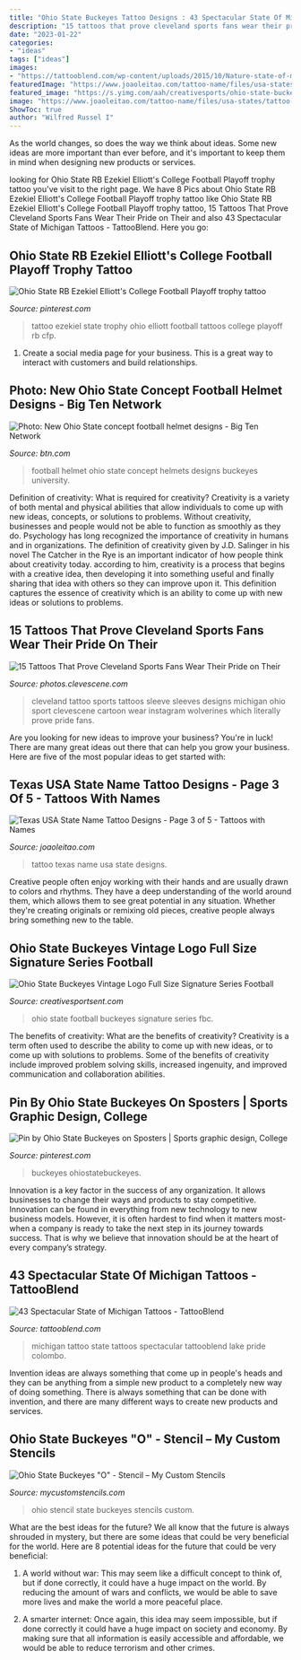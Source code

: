 ```yaml
---
title: "Ohio State Buckeyes Tattoo Designs : 43 Spectacular State Of Michigan Tattoos"
description: "15 tattoos that prove cleveland sports fans wear their pride on their"
date: "2023-01-22"
categories:
- "ideas"
tags: ["ideas"]
images:
- "https://tattooblend.com/wp-content/uploads/2015/10/Nature-state-of-michigan-tattoo.jpg"
featuredImage: "https://www.joaoleitao.com/tattoo-name/files/usa-states/tattoo-design-usa-state-texas-15.png"
featured_image: "https://s.yimg.com/aah/creativesports/ohio-state-buckeyes-vintage-logo-full-size-signature-series-football-5.jpg"
image: "https://www.joaoleitao.com/tattoo-name/files/usa-states/tattoo-design-usa-state-texas-15.png"
ShowToc: true
author: "Wilfred Russel I"
---
```



As the world changes, so does the way we think about ideas. Some new ideas are more important than ever before, and it's important to keep them in mind when designing new products or services.

	

		
looking for Ohio State RB Ezekiel Elliott&#039;s College Football Playoff trophy tattoo you've visit to the right page. We have 8 Pics about Ohio State RB Ezekiel Elliott&#039;s College Football Playoff trophy tattoo like Ohio State RB Ezekiel Elliott&#039;s College Football Playoff trophy tattoo, 15 Tattoos That Prove Cleveland Sports Fans Wear Their Pride on Their and also 43 Spectacular State of Michigan Tattoos - TattooBlend. Here you go:
		
    
## Ohio State RB Ezekiel Elliott&#039;s College Football Playoff Trophy Tattoo

<img loading=lazy src="https://i.pinimg.com/736x/f0/80/d7/f080d79cbdc73bcc53547fc246ae609c--state-university-nice-tattoos.jpg" onerror="this.onerror=null;this.src='https://tse2.mm.bing.net/th?id=OIP.lQdemu1uIYgXls6IhSJqAgHaF_&amp;pid=15.1';" alt="Ohio State RB Ezekiel Elliott&#039;s College Football Playoff trophy tattoo">

_Source: pinterest.com_

>tattoo ezekiel state trophy ohio elliott football tattoos college playoff rb cfp. 

	

1. Create a social media page for your business. This is a great way to interact with customers and build relationships.

    
## Photo: New Ohio State Concept Football Helmet Designs - Big Ten Network

<img loading=lazy src="https://btn.com/wp-content/uploads/2015/06/capture1.png" onerror="this.onerror=null;this.src='https://tse3.mm.bing.net/th?id=OIP.U6AVWwhw-nnohyYJ1VCnrwHaFz&amp;pid=15.1';" alt="Photo: New Ohio State concept football helmet designs - Big Ten Network">

_Source: btn.com_

>football helmet ohio state concept helmets designs buckeyes university. 

	

Definition of creativity: What is required for creativity?
Creativity is a variety of both mental and physical abilities that allow individuals to come up with new ideas, concepts, or solutions to problems. Without creativity, businesses and people would not be able to function as smoothly as they do. Psychology has long recognized the importance of creativity in humans and in organizations. The definition of creativity given by J.D. Salinger in his novel The Catcher in the Rye is an important indicator of how people think about creativity today. according to him, creativity is a process that begins with a creative idea, then developing it into something useful and finally sharing that idea with others so they can improve upon it. This definition captures the essence of creativity which is an ability to come up with new ideas or solutions to problems.

    
## 15 Tattoos That Prove Cleveland Sports Fans Wear Their Pride On Their

<img loading=lazy src="https://photos.clevescene.com/wp-content/uploads/2015/10/11007827_1562004280723621_529036801_n.jpg" onerror="this.onerror=null;this.src='https://tse3.mm.bing.net/th?id=OIP.j5IoVyV_VuLl9gvAqvk0ewHaHa&amp;pid=15.1';" alt="15 Tattoos That Prove Cleveland Sports Fans Wear Their Pride on Their">

_Source: photos.clevescene.com_

>cleveland tattoo sports tattoos sleeve sleeves designs michigan ohio sport clevescene cartoon wear instagram wolverines which literally prove pride fans. 

	

Are you looking for new ideas to improve your business? You're in luck! There are many great ideas out there that can help you grow your business. Here are five of the most popular ideas to get started with:

    
## Texas USA State Name Tattoo Designs - Page 3 Of 5 - Tattoos With Names

<img loading=lazy src="https://www.joaoleitao.com/tattoo-name/files/usa-states/tattoo-design-usa-state-texas-15.png" onerror="this.onerror=null;this.src='https://tse4.mm.bing.net/th?id=OIP.QdU2rBDh2WdBJ8e9LCW0MgHaD5&amp;pid=15.1';" alt="Texas USA State Name Tattoo Designs - Page 3 of 5 - Tattoos with Names">

_Source: joaoleitao.com_

>tattoo texas name usa state designs. 

	

Creative people often enjoy working with their hands and are usually drawn to colors and rhythms. They have a deep understanding of the world around them, which allows them to see great potential in any situation. Whether they're creating originals or remixing old pieces, creative people always bring something new to the table.

    
## Ohio State Buckeyes Vintage Logo Full Size Signature Series Football

<img loading=lazy src="https://s.yimg.com/aah/creativesports/ohio-state-buckeyes-vintage-logo-full-size-signature-series-football-5.jpg" onerror="this.onerror=null;this.src='https://tse4.mm.bing.net/th?id=OIP.SNMEgluqbFNpEP_BOyuUQgHaEU&amp;pid=15.1';" alt="Ohio State Buckeyes Vintage Logo Full Size Signature Series Football">

_Source: creativesportsent.com_

>ohio state football buckeyes signature series fbc. 

	

The benefits of creativity: What are the benefits of creativity?
Creativity is a term often used to describe the ability to come up with new ideas, or to come up with solutions to problems. Some of the benefits of creativity include improved problem solving skills, increased ingenuity, and improved communication and collaboration abilities.

    
## Pin By Ohio State Buckeyes On Sposters | Sports Graphic Design, College

<img loading=lazy src="https://i.pinimg.com/originals/a1/00/e0/a100e021d49a098db663400812837450.jpg" onerror="this.onerror=null;this.src='https://tse1.mm.bing.net/th?id=OIP.nYFx8M7iaNqueHxO-EiRrQHaJ4&amp;pid=15.1';" alt="Pin by Ohio State Buckeyes on Sposters | Sports graphic design, College">

_Source: pinterest.com_

>buckeyes ohiostatebuckeyes. 

	

Innovation is a key factor in the success of any organization. It allows businesses to change their ways and products to stay competitive. Innovation can be found in everything from new technology to new business models. However, it is often hardest to find when it matters most- when a company is ready to take the next step in its journey towards success. That is why we believe that innovation should be at the heart of every company’s strategy.

    
## 43 Spectacular State Of Michigan Tattoos - TattooBlend

<img loading=lazy src="https://tattooblend.com/wp-content/uploads/2015/10/Nature-state-of-michigan-tattoo.jpg" onerror="this.onerror=null;this.src='https://tse1.mm.bing.net/th?id=OIP.hknFhjk8FyXtvZD4NFplgQHaHa&amp;pid=15.1';" alt="43 Spectacular State of Michigan Tattoos - TattooBlend">

_Source: tattooblend.com_

>michigan tattoo state tattoos spectacular tattooblend lake pride colombo. 

	

Invention ideas are always something that come up in people's heads and they can be anything from a simple new product to a completely new way of doing something. There is always something that can be done with invention, and there are many different ways to create new products and services.

    
## Ohio State Buckeyes &quot;O&quot; - Stencil – My Custom Stencils

<img loading=lazy src="https://cdn.shopify.com/s/files/1/1451/5986/products/IMG_20170108_212014550_grande.jpg?v=1483928987" onerror="this.onerror=null;this.src='https://tse2.mm.bing.net/th?id=OIP.q5wNTY0qR02rotI8HUsqHAHaJG&amp;pid=15.1';" alt="Ohio State Buckeyes &quot;O&quot; - Stencil – My Custom Stencils">

_Source: mycustomstencils.com_

>ohio stencil state buckeyes stencils custom. 

	

What are the best ideas for the future?
We all know that the future is always shrouded in mystery, but there are some ideas that could be very beneficial for the world. Here are 8 potential ideas for the future that could be very beneficial:
1. A world without war: This may seem like a difficult concept to think of, but if done correctly, it could have a huge impact on the world. By reducing the amount of wars and conflicts, we would be able to save more lives and make the world a more peaceful place.

2. A smarter internet: Once again, this idea may seem impossible, but if done correctly it could have a huge impact on society and economy. By making sure that all information is easily accessible and affordable, we would be able to reduce terrorism and other crimes.


